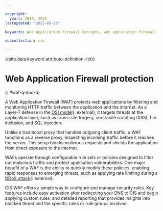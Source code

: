 ```yaml
---

copyright:
  years: 2018, 2025
lastupdated: "2025-05-28"

keywords: Web Application Firewall Concepts, web application firewall

subcollection: cis

---
```


{{site.data.keyword.attribute-definition-list}}

# Web Application Firewall protection
{: #waf-q-and-a}

A Web Application Firewall (WAF) protects web applications by filtering and monitoring HTTP traffic between the application and the internet. As a Layer-7 defense in the [OSI model](https://en.wikipedia.org/wiki/OSI_model){: external}, it targets threats at the application layer, such as cross-site forgery, cross-site scripting (XSS), file inclusion, and SQL injection.

Unlike a traditional proxy that handles outgoing client traffic, a WAF functions as a reverse proxy, inspecting incoming traffic before it reaches the server. This setup blocks malicious requests and shields the application from direct exposure to the internet.

WAFs operate through configurable rule sets or policies designed to filter out malicious traffic and protect application vulnerabilities. One major benefit of a WAF is the ability to quickly modify these policies, enabling rapid responses to emerging threats, such as applying rate limiting during a [DDoS attack](https://en.wikipedia.org/wiki/Denial-of-service_attack){: external}.

CIS WAF offers a simple way to configure and manage security rules. Key features include easy activation after redirecting your DNS to CIS and begin applying custom rules, and detailed reporting that provides insights into blocked threat and the specific rules or rule groups involved. 
